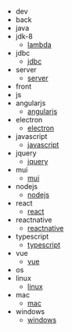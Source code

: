 
* dev
 * back
  * java
   * jdk-8
       * [lambda](./docs/dev/back/java/jdk-8/lambda.md)
  * jdbc
      * [jdbc](./docs/dev/back/jdbc/jdbc.md)
  * server
      * [server](./docs/dev/back/server/server.md)
 * front
  * js
   * angularjs
       * [angularjs](./docs/dev/front/js/angularjs/angularjs.md)
   * electron
       * [electron](./docs/dev/front/js/electron/electron.md)
   * javascript
       * [javascript](./docs/dev/front/js/javascript/javascript.md)
   * jquery
       * [jquery](./docs/dev/front/js/jquery/jquery.md)
   * mui
       * [mui](./docs/dev/front/js/mui/mui.md)
   * nodejs
       * [nodejs](./docs/dev/front/js/nodejs/nodejs.md)
   * react
       * [react](./docs/dev/front/js/react/react.md)
   * reactnative
       * [reactnative](./docs/dev/front/js/reactnative/reactnative.md)
   * typescript
       * [typescript](./docs/dev/front/js/typescript/typescript.md)
   * vue
       * [vue](./docs/dev/front/js/vue/vue.md)
* os
 * linux
     * [linux](./docs/os/linux/linux.md)
 * mac
     * [mac](./docs/os/mac/mac.md)
 * windows
     * [windows](./docs/os/windows/windows.md)
